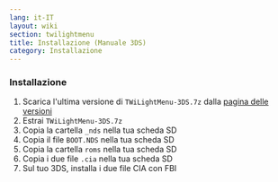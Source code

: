 ```yaml
---
lang: it-IT
layout: wiki
section: twilightmenu
title: Installazione (Manuale 3DS)
category: Installazione
---
```


### Installazione
1. Scarica l'ultima versione di `TWiLightMenu-3DS.7z` dalla [pagina delle versioni](https://github.com/DS-Homebrew/TWiLightMenu/releases)
1. Estrai `TWiLightMenu-3DS.7z`
1. Copia la cartella `_nds` nella tua scheda SD
1. Copia il file `BOOT.NDS` nella tua scheda SD
1. Copia la cartella `roms` nella tua scheda SD
1. Copia i due file `.cia` nella tua scheda SD
1. Sul tuo 3DS, installa i due file CIA con FBI
